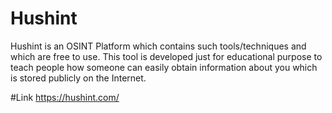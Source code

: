# Hushint
Hushint is an OSINT Platform which contains such tools/techniques and which are free to use. This tool is developed just for educational purpose to teach people how someone can easily obtain information about you which is stored publicly on the Internet. 

#Link
https://hushint.com/
